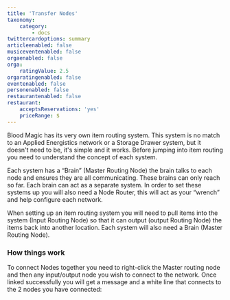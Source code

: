 ```yaml
---
title: 'Transfer Nodes'
taxonomy:
    category:
        - docs
twittercardoptions: summary
articleenabled: false
musiceventenabled: false
orgaenabled: false
orga:
    ratingValue: 2.5
orgaratingenabled: false
eventenabled: false
personenabled: false
restaurantenabled: false
restaurant:
    acceptsReservations: 'yes'
    priceRange: $
---
```


Blood Magic has its very own item routing system. This system is no match to an Applied Energistics network or a Storage Drawer system, but it doesn't need to be, it's simple and it works. Before jumping into item routing you need to understand the concept of each system.

Each system has a “Brain” (Master Routing Node) the brain talks to each node and ensures they are all communicating. These brains can only reach so far. Each brain can act as a separate system. In order to set these systems up you will also need a Node Router, this will act as your “wrench” and help configure each network.

When setting up an item routing system you will need to pull items into the system (Input Routing Node) so that it can output (output Routing Node) the items back into another location. Each system will also need a Brain (Master Routing Node).

### How things work

To connect Nodes together you need to right-click the Master routing node and then any input/output node you wish to connect to the network. Once linked successfully you will get a message and a white line that connects to the 2 nodes you have connected:

